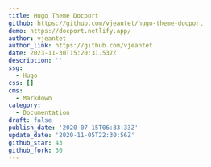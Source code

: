 ```yaml
---
title: Hugo Theme Docport
github: https://github.com/vjeantet/hugo-theme-docport
demo: https://docport.netlify.app/
author: vjeantet
author_link: https://github.com/vjeantet
date: 2023-11-30T15:20:31.537Z
description: ''
ssg:
  - Hugo
css: []
cms:
  - Markdown
category:
  - Documentation
draft: false
publish_date: '2020-07-15T06:33:33Z'
update_date: '2020-11-05T22:30:56Z'
github_star: 43
github_fork: 30
---
```

